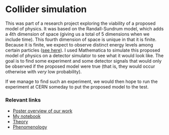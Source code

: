 # Collider simulation

This was part of a research project exploring the viability of a proposed model of physics. It was based on the Randall-Sundrum model, which adds a 4th dimension of space (giving us a total of 5 dimensions when we include time). This fourth dimension of space is unique in that it is finite. Because it is finite, we expect to observe distinct energy levels among certain particles ([see here](https://en.wikipedia.org/wiki/Particle_in_a_box)). I used Mathematica to simulate this proposed model of physics on a detector simulator to see what it would look like. The goal is to find some experiment and some detector signals that would only be observed if the proposed model were true (that is, they would occur otherwise with *very* low probability).

If we manage to find such an experiment, we would then hope to run the experiment at CERN someday to put the proposed model to the test.

### Relevant links
* [Poster overview of our work](https://drive.google.com/open?id=0B5YUoqo-li_hX3NCaFV1OTBEVGc)
* [My notebook](https://sites.google.com/a/physics.umd.edu/honrxxx/logbook/268n-2016/url)
* [Theory](https://arxiv.org/pdf/1608.00526.pdf)
* [Phenomenology](https://arxiv.org/pdf/1612.00047.pdf)
